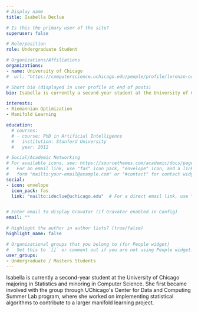 ```yaml
---
# Display name
title: Isabella Declue

# Is this the primary user of the site?
superuser: false

# Role/position
role: Undergraduate Student

# Organizations/Affiliations
organizations:
- name: University of Chicago
#  url: "https://computerscience.uchicago.edu/people/profile/lorenzo-orecchia/"

# Short bio (displayed in user profile at end of posts)
bio: Isabella is currently a second-year student at the University of Chicago majoring in Statistics and minoring in Computer Science. She first became involved with the group through UChicago's Center for Data and Computing Summer Lab program, where she worked on implementing statistical algorithms to contribute to a larger manifold learning project.

interests:
- Riemannian Optimization
- Manifold Learning

education:
  # courses:
  # - course: PhD in Artificial Intelligence
  #   institution: Stanford University
  #   year: 2012

# Social/Academic Networking
# For available icons, see: https://sourcethemes.com/academic/docs/page-builder/#icons
#   For an email link, use "fas" icon pack, "envelope" icon, and a link in the
#   form "mailto:your-email@example.com" or "#contact" for contact widget.
social:
- icon: envelope
  icon_pack: fas
  link: "mailto:ideclue@uchicago.edu"  # For a direct email link, use "mailto:test@example.org".


# Enter email to display Gravatar (if Gravatar enabled in Config)
email: ""

# Highlight the author in author lists? (true/false)
highlight_name: false

# Organizational groups that you belong to (for People widget)
#   Set this to `[]` or comment out if you are not using People widget.
user_groups:
- Undergraduate / Masters Students
---
```


Isabella is currently a second-year student at the University of Chicago majoring in Statistics and minoring in Computer Science. She first became involved with the group through UChicago's Center for Data and Computing Summer Lab program, where she worked on implementing statistical algorithms to contribute to a larger manifold learning project.
